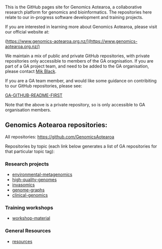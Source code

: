 This is the GitHub pages site for Genomics Aotearoa, a collaborative research platform for genomics and bioinformatics. The repositories here relate to our in-progress software development and training projects.

If you are interested in learning more about Genomics Aotearoa, please visit our official website at:

(https://www.genomics-aotearoa.org.nz/](https://www.genomics-aotearoa.org.nz/)

We maintain a mix of public and private GitHub repositories, with private repositories only accessible to members of the GA oragnisation. If you are part of a GA project team, and need to be added to the GA organisation, please contact [Mik Black](https://github.com/mikblack).  

If you are a GA team member, and would like some guidance on contribiting to our GitHub repositories, please see: 

[GA-GITHUB-README-FIRST](https://github.com/GenomicsAotearoa/GA-GITHUB-README-FIRST)

Note that the above is a private repository, so is only accessible to GA organisation members.

## Genomics Aotearoa repositories:

All repositories: https://github.com/GenomicsAotearoa

Repositories by topic (each link below generates a list of GA repositories for that particular topic tag):

### Research projects

 - [environmental-metagenomics](https://github.com/search?q=topic%3Aenvironmental-metagenomics+org%3AGenomicsAotearoa+fork%3Atrue&type=repositories)
 - [high-quality-genomes](https://github.com/search?q=topic%3Ahigh-quality-genomes+org%3AGenomicsAotearoa+fork%3Atrue&type=repositories)
 - [invasomics](https://github.com/search?q=topic%3Ainvasomics+org%3AGenomicsAotearoa+fork%3Atrue&type=repositories)
 - [genome-graphs](https://github.com/search?q=topic%3Agenome-graphs+org%3AGenomicsAotearoa+fork%3Atrue&type=repositories)
 - [clinical-genomics](https://github.com/search?q=topic%3Aclinical-genomics+org%3AGenomicsAotearoa+fork%3Atrue&type=repositories)

### Training workshops

 - [workshop-material](https://github.com/search?q=topic%3Aworkshop-material+org%3AGenomicsAotearoa+fork%3Atrue&type=repositories)

### General Resources

 - [resources](https://github.com/search?q=topic%3Aresources+org%3AGenomicsAotearoa+fork%3Atrue&type=repositories)
